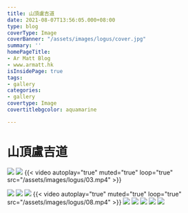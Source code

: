 ```yaml
---
title: 山頂盧吉道
date: 2021-08-07T13:56:05.000+08:00
type: blog
coverType: Image
coverBanner: "/assets/images/logus/cover.jpg"
summary: ''
homePageTitle:
- Ar Matt Blog
- www.armatt.hk
isInsidePage: true
tags:
- gallery
categories:
- gallery
covertype: Image
covertitlebgcolor: aquamarine

---
```

# 山頂盧吉道

![](/assets/images/logus/01.jpg)
![](/assets/images/logus/02.jpg)
{{< video autoplay="true" muted="true" loop="true" src="/assets/images/logus/03.mp4" >}}

 ![](/assets/images/logus/05.jpg)
![](/assets/images/logus/06.jpg)
![](/assets/images/logus/07.jpg)
{{< video autoplay="true" muted="true" loop="true" src="/assets/images/logus/08.mp4" >}}
![](/assets/images/logus/09.jpg)
![](/assets/images/logus/10.jpg)
![](/assets/images/logus/11.jpg)
![](/assets/images/logus/12.jpg)
![](/assets/images/logus/13.jpg)